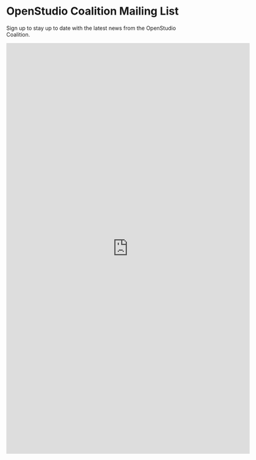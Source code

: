<h1>OpenStudio Coalition Mailing List</h1>

Sign up to stay up to date with the latest news from the OpenStudio Coalition.

<iframe src="https://docs.google.com/forms/d/e/1FAIpQLSdhjNuCultN7lwShpwm4yn56rxecvP6jY2AIMgVUij5SnUOYQ/viewform?embedded=true" width="640" height="1080" frameborder="0" marginheight="0" marginwidth="0" scrolling="no" style="overflow:hidden">Loading…</iframe>